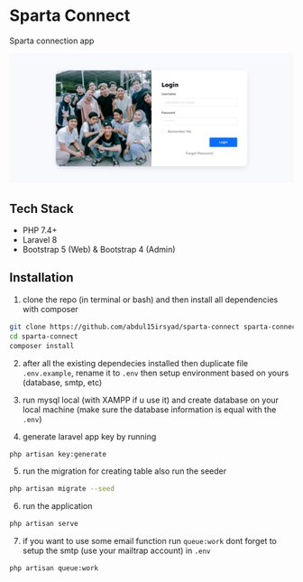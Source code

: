 # Sparta Connect
Sparta connection app

![Sparta Connect Screenshot](https://raw.githubusercontent.com/abdul15irsyad/sparta-connect/master/public/images/login-sparta-connect.jpeg)

## Tech Stack
- PHP 7.4+
- Laravel 8
- Bootstrap 5 (Web) & Bootstrap 4 (Admin)


## Installation
1. clone the repo (in terminal or bash) and then install all dependencies with composer

```bash
git clone https://github.com/abdul15irsyad/sparta-connect sparta-connect
cd sparta-connect
composer install
```

2. after all the existing dependecies installed then duplicate file `.env.example`, rename it to `.env` then setup environment based on yours (database, smtp, etc)

3. run mysql local (with XAMPP if u use it) and create database on your local machine (make sure the database information is equal with the `.env`)

4. generate laravel app key by running

```bash
php artisan key:generate
```

5. run the migration for creating table also run the seeder
```bash
php artisan migrate --seed
```

6. run the application
```bash
php artisan serve
```

7. if you want to use some email function run `queue:work` dont forget to setup the smtp (use your mailtrap account) in `.env`
```bash
php artisan queue:work
```